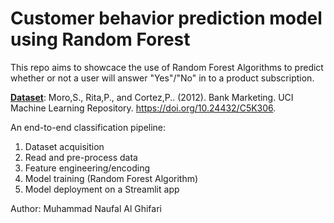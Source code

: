 # Customer behavior prediction model using Random Forest
This repo aims to showcace the use of Random Forest Algorithms to predict whether or not a user will answer "Yes"/"No" in to a product subscription.  

**[Dataset](https://archive.ics.uci.edu/dataset/222/bank+marketing)**: Moro,S., Rita,P., and Cortez,P.. (2012). Bank Marketing. UCI Machine Learning Repository. https://doi.org/10.24432/C5K306.

An end-to-end classification pipeline:
1. Dataset acquisition
2. Read and pre-process data
3. Feature engineering/encoding
4. Model training (Random Forest Algorithm)
5. Model deployment on a Streamlit app



Author: Muhammad Naufal Al Ghifari
